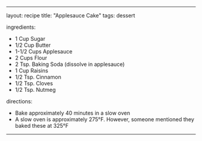 ---

layout: recipe
title: "Applesauce Cake"
tags: dessert

ingredients:
- 1 Cup Sugar
- 1/2 Cup Butter
- 1-1/2 Cups Applesauce
- 2 Cups Flour
- 2 Tsp. Baking Soda (dissolve in applesauce)
- 1 Cup Raisins
- 1/2 Tsp. Cinnamon
- 1/2 Tsp. Cloves
- 1/2 Tsp. Nutmeg

directions:
- Bake approximately 40 minutes in a slow oven
- A slow oven is approximately 275°F. However, someone mentioned they baked these at 325°F

---